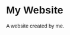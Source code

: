 <!DOCTYPE html>
<html lang="en">
<head>
<title>Page Title</title>
<meta charset="UTF-8">
<meta name="viewport" content="width=device-width, initial-scale=1">
<style>
body {
  font-family: Arial, Helvetica, sans-serif;
}
</style>
</head>
<body>

<h1>My Website </h1>
<p>A website created by me.</p>

</body>
</html>
